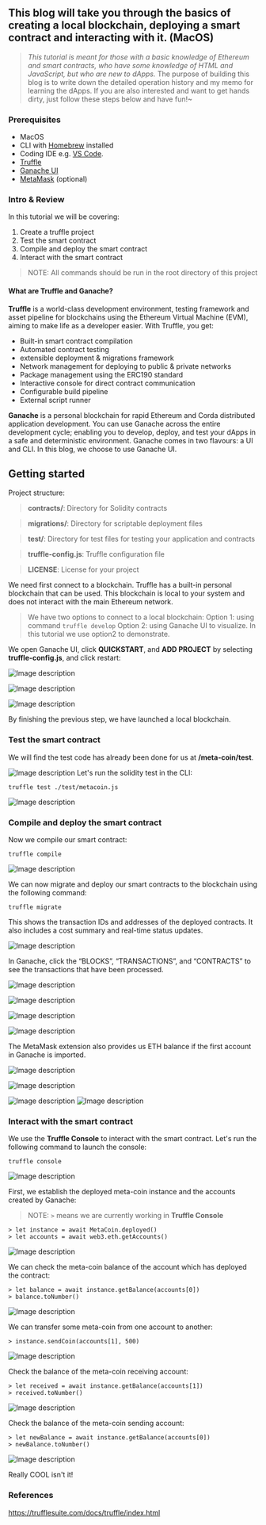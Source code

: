 ## This blog will take you through the basics of creating a local blockchain, deploying a smart contract and interacting with it. (MacOS)

> _This tutorial is meant for those with a basic knowledge of Ethereum and smart contracts, who have some knowledge of HTML and JavaScript, but who are new to dApps._
> The purpose of building this blog is to write down the detailed operation history and my memo for learning the dApps.
> If you are also interested and want to get hands dirty, just follow these steps below and have fun!~

### Prerequisites

- MacOS
- CLI with [Homebrew](https://brew.sh/) installed
- Coding IDE e.g. [VS Code](https://code.visualstudio.com/). 
- [Truffle](https://trufflesuite.com/truffle/)
- [Ganache UI](https://trufflesuite.com/ganache/)
- [MetaMask](https://metamask.io/) (optional)

### Intro & Review
In this tutorial we will be covering:

1. Create a truffle project
2. Test the smart contract
2. Compile and deploy the smart contract
3. Interact with the smart contract
> NOTE: All commands should be run in the root directory of this project

#### What are Truffle and Ganache?
**Truffle** is a world-class development environment, testing framework and asset pipeline for blockchains using the Ethereum Virtual Machine (EVM), aiming to make life as a developer easier. With Truffle, you get:
- Built-in smart contract compilation
- Automated contract testing
- extensible deployment & migrations framework
- Network management for deploying to public & private networks
- Package management using the ERC190 standard
- Interactive console for direct contract communication
- Configurable build pipeline
- External script runner 

**Ganache** is a personal blockchain for rapid Ethereum and Corda distributed application development. You can use Ganache across the entire development cycle; enabling you to develop, deploy, and test your dApps in a safe and deterministic environment. Ganache comes in two flavours: a UI and CLI. In this blog, we choose to use Ganache UI. 


## Getting started
Project structure:

> **contracts/**: Directory for Solidity contracts

> **migrations/**: Directory for scriptable deployment files

> **test/**: Directory for test files for testing your application and contracts

> **truffle-config.js**: Truffle configuration file

> **LICENSE**: License for your project

We need first connect to a blockchain. Truffle has a built-in personal blockchain that can be used. This blockchain is local to your system and does not interact with the main Ethereum network.

> We have two options to connect to a local blockchain: 
> Option 1: using command `truffle develop`
> Option 2: using Ganache UI to visualize. 
> In this tutorial we use option2 to demonstrate.

We open Ganache UI, click **QUICKSTART**, and **ADD PROJECT** by selecting **truffle-config.js**, and click restart:

![Image description](https://dev-to-uploads.s3.amazonaws.com/uploads/articles/mxraeucnimfucurzxfu7.png)

![Image description](https://dev-to-uploads.s3.amazonaws.com/uploads/articles/7t0yfrmuj75yatpxywte.png)


![Image description](https://dev-to-uploads.s3.amazonaws.com/uploads/articles/trz1mtjwj82pw6wlzfca.png)

By finishing the previous step, we have launched a local blockchain. 



### Test the smart contract

We will find the test code has already been done for us at **/meta-coin/test**.

![Image description](https://dev-to-uploads.s3.amazonaws.com/uploads/articles/owc9tgr5a9eb9ozegeb1.png)
Let's run the solidity test in the CLI:
```linux
truffle test ./test/metacoin.js
```

![Image description](https://dev-to-uploads.s3.amazonaws.com/uploads/articles/qj9hxzm8dmmf4b4s1ra4.png)

### Compile and deploy the smart contract

Now we compile our smart contract:

```linux
truffle compile
```

![Image description](https://dev-to-uploads.s3.amazonaws.com/uploads/articles/ch4w3x5tj5oz8d9rjqlo.png)


We can now migrate and deploy our smart contracts to the blockchain using the following command:
```linux
truffle migrate
```

This shows the transaction IDs and addresses of the deployed contracts. It also includes a cost summary and real-time status updates.

![Image description](https://dev-to-uploads.s3.amazonaws.com/uploads/articles/gf3so3ckoek17ptgq6x8.png)

In Ganache, click the “BLOCKS”, “TRANSACTIONS”, and “CONTRACTS”  to see the transactions that have been processed.

![Image description](https://dev-to-uploads.s3.amazonaws.com/uploads/articles/km4tvh8hj5x8001yiod2.png)

![Image description](https://dev-to-uploads.s3.amazonaws.com/uploads/articles/8w3iy8d6k2kni75vqfu6.png)

![Image description](https://dev-to-uploads.s3.amazonaws.com/uploads/articles/mnaefxae4jv0ly0dz6dq.png)

![Image description](https://dev-to-uploads.s3.amazonaws.com/uploads/articles/ehyh1i2hgnfgpk5mwmwe.png)

The MetaMask extension also provides us ETH balance if the first account in Ganache is imported.

![Image description](https://dev-to-uploads.s3.amazonaws.com/uploads/articles/gdoby3ijus6agbevx3j1.png)

![Image description](https://dev-to-uploads.s3.amazonaws.com/uploads/articles/xxzwoypdv2yuktay0en6.png)

![Image description](https://dev-to-uploads.s3.amazonaws.com/uploads/articles/w69ionlx6xpd2qzugdds.png)
![Image description](https://dev-to-uploads.s3.amazonaws.com/uploads/articles/u4a0tmpv8i70vj6cl5l3.png)



### Interact with the smart contract

We use the **Truffle Console** to interact with the smart contract. Let's run the following command to launch the console:
```linux
truffle console
```

![Image description](https://dev-to-uploads.s3.amazonaws.com/uploads/articles/2kxurhfw6unppjsj692c.png)

First, we establish the deployed meta-coin instance and the accounts created by Ganache:
> NOTE: `>` means we are currently working in **Truffle Console**

```linux
> let instance = await MetaCoin.deployed()
> let accounts = await web3.eth.getAccounts()
```

![Image description](https://dev-to-uploads.s3.amazonaws.com/uploads/articles/j2q28zgku1mshx44pjb6.png)

We can check the meta-coin balance of the account which has deployed the contract:
```linux
> let balance = await instance.getBalance(accounts[0])
> balance.toNumber()
```

![Image description](https://dev-to-uploads.s3.amazonaws.com/uploads/articles/ouzs1phgnc7lnnz98b75.png)


We can transfer some meta-coin from one account to another:
```linux
> instance.sendCoin(accounts[1], 500)
```

![Image description](https://dev-to-uploads.s3.amazonaws.com/uploads/articles/2b7kc8i9zqpy48qybny0.png)

Check the balance of the meta-coin receiving account:
```linux
> let received = await instance.getBalance(accounts[1])
> received.toNumber()
```

![Image description](https://dev-to-uploads.s3.amazonaws.com/uploads/articles/nk88jg9enx0q5sqjcsyx.png)

Check the balance of the meta-coin sending account:
```linux
> let newBalance = await instance.getBalance(accounts[0])
> newBalance.toNumber()
```

![Image description](https://dev-to-uploads.s3.amazonaws.com/uploads/articles/58o4z12b2isrw7z7r7tg.png)

Really COOL isn't it!

### References
https://trufflesuite.com/docs/truffle/index.html

